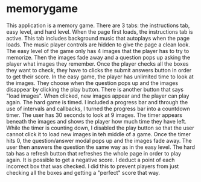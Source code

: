 # memorygame

This application is a memory game. There are 3 tabs: the instructions tab, easy level, and hard level. When the page first loads, the instructions tab is active. This tab includes background music that autoplays when the page loads. The music player controls are hidden to give the page a clean look. 
The easy level of the game only has 4 images that the player has to try to memorize. Then the images fade away and a question pops up asking the player what images they remember. Once the player checks all the boxes they want to check, they have to clicks the submit answers button in order to get their score. In the easy game, the player has unlimited time to look at the images. They choose when the question pops up and the images disappear by clicking the play button. There is another button that says "load images". When clicked, new images appear and the player can play again.
The hard game is timed. I included a progress bar and through the use of intervals and callbacks, I turned the progress bar into a countdown timer. The user has 30 seconds to look at 9 images. The timer appears beneath the images and shows the player how much time they have left. While the timer is counting down, I disabled the play button so that the user cannot click it to load new images in teh middle of a game. Once the timer hits 0, the question/answer modal pops up and the images fade away. The user then answers the question the same way as in the easy level. The hard tab has a refresh button that refreshes the whole page in order to play again.
It is possible to get a negative score. I deduct a point of each incorrect box that was checked. I did this to prevent players from just checking all the boxes and getting a "perfect" score that way. 
